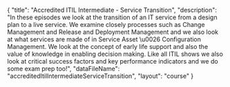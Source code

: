 {
	"title": "Accredited ITIL Intermediate - Service Transition",
	"description": "In these episodes we look at the transition of an IT service from a design plan to a live service. We examine closely processes such as Change Management and Release and Deployment Management and we also look at what services are made of in Service Asset \u0026 Configuration Management. We look at the concept of early life support and also the value of knowledge in enabling decision making. Like all ITIL shows we also look at critical success factors and key performance indicators and we do some exam prep too!",
	"dataFileName": "accreditedItilIntermediateServiceTransition",
	"layout": "course"
}